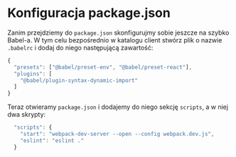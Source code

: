 # Konfiguracja package.json

Zanim przejdziemy do `package.json` skonfigurujmy sobie jeszcze na szybko Babel-a. W tym celu bezpośrednio w katalogu client stwórz plik o nazwie `.babelrc` i dodaj do niego następującą zawartość:

```javascript
{
  "presets": ["@babel/preset-env", "@babel/preset-react"],
  "plugins": [
    "@babel/plugin-syntax-dynamic-import"
  ]
}
```

Teraz otwieramy `package.json` i dodajemy do niego sekcję `scripts`, a w niej dwa skrypty:

```javascript
  "scripts": {
    "start": "webpack-dev-server --open --config webpack.dev.js",
    "eslint": "eslint ."
  }
```




